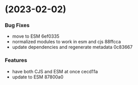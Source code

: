 #  (2023-02-02)


### Bug Fixes

* move to ESM 6ef0335
* normalized modules to work in esm and cjs 88ffcca
* update dependencies and regenerate metadata 0c83667


### Features

* have both CJS and ESM at once cecd11a
* update to ESM 87800a0



